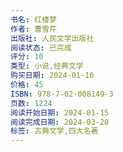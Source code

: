 ```yaml
---
书名: 红楼梦
作者: 曹雪芹
出版社: 人民文学出版社
阅读状态: 已完成
评分: 10
类型: 小说,经典文学
购买日期: 2024-01-10
价格: 45
ISBN: 978-7-02-008149-3
页数: 1224
阅读开始日期: 2024-01-15
阅读完成日期: 2024-03-20
标签: 古典文学,四大名著
---
```

